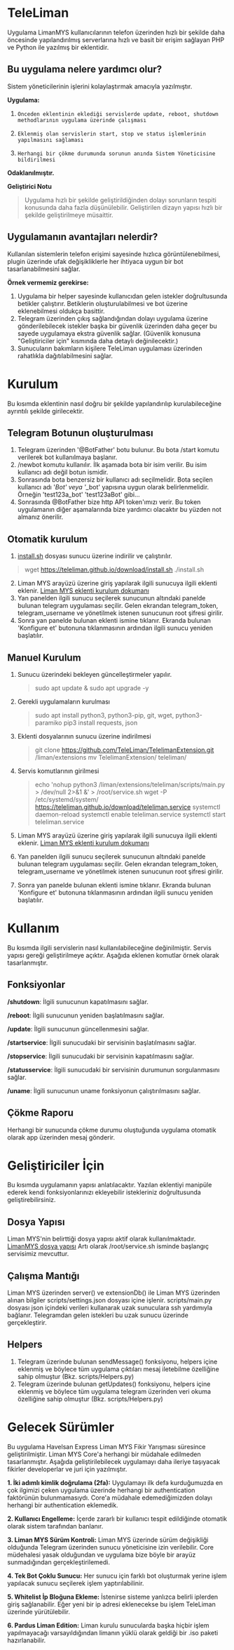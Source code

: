 
# TeleLiman
Uygulama LimanMYS kullanıcılarının telefon üzerinden hızlı bir şekilde daha öncesinde yapılandırılmış serverlarına hızlı ve basit bir erişim sağlayan PHP ve Python ile yazılmış bir eklentidir.
## Bu uygulama nelere yardımcı olur?
Sistem yöneticilerinin işlerini kolaylaştırmak amacıyla yazılmıştır. 

**Uygulama:**
1.     Önceden eklentinin eklediği servislerde update, reboot, shutdown methodlarının uygulama üzerinde çalışması
2.     Eklenmiş olan servislerin start, stop ve status işlemlerinin yapılmasını sağlaması
3.     Herhangi bir çökme durumunda sorunun anında Sistem Yöneticisine bildirilmesi
**Odaklanılmıştır.**

**Geliştirici Notu**
> Uygulama hızlı bir şekilde geliştirildiğinden dolayı sorunların tespiti konusunda daha fazla düşünülebilir. Geliştirilen dizayn yapısı hızlı bir şekilde geliştirilmeye müsaittir. 

## Uygulamanın avantajları nelerdir?
Kullanılan sistemlerin telefon erişimi sayesinde hızlıca görüntülenebilmesi, plugin üzerinde ufak değişikliklerle her ihtiyaca uygun bir bot tasarlanabilmesini sağlar.

**Örnek vermemiz gerekirse:**

1.  Uygulama bir helper sayesinde kullanıcıdan gelen istekler doğrultusunda betikler çalıştırır. Betiklerin oluşturulabilmesi ve bot üzerine eklenebilmesi oldukça basittir.
2.  Telegram üzerinden çıkış sağlandığından dolayı uygulama üzerine gönderilebilecek istekler başka bir güvenlik üzerinden daha geçer bu sayede uygulamaya ekstra güvenlik sağlar. (Güvenlik konusuna "Geliştiriciler için" kısmında daha detaylı değinilecektir.)
3.  Sunucuların bakımların kişilere TeleLiman uygulaması üzerinden rahatlıkla dağıtılabilmesini sağlar.

# Kurulum
Bu kısımda eklentinin nasıl doğru bir şekilde yapılandırılıp kurulabileceğine ayrıntılı şekilde girilecektir.
## Telegram Botunun oluşturulması
1.  Telegram üzerinden '@BotFather' botu bulunur. Bu bota /start komutu verilerek bot kullanılmaya başlanır.
2.  /newbot komutu kullanılır. İlk aşamada bota bir isim verilir. Bu isim kullanıcı adı değil botun ismidir.
3.  Sonrasında bota benzersiz bir kullanıcı adı seçilmelidir. Bota seçilen kullanıcı adı '*Bot' veya '*_bot' yapısına uygun olarak belirlenmelidir. Örneğin 'test123a_bot' 'test123aBot' gibi...
4.  Sonrasında @BotFather bize http API token'ımızı verir. Bu token uygulamanın diğer aşamalarında bize yardımcı olacaktır bu yüzden not almanız önerilir.

## Otomatik kurulum
1.  [install.sh](https://teleliman.github.io/download/install.sh "install.sh") dosyası sunucu üzerine indirilir ve çalıştırılır.
>  wget https://teleliman.github.io/download/install.sh 
./install.sh

2.  Liman MYS arayüzü üzerine giriş yapılarak ilgili sunucuya ilgili eklenti eklenir. [Liman MYS eklenti kurulum dokumanı](https://docs.liman.dev/kullanim-kilavuzu/liman-kurulumu/eklenti-kurulumu-ve-guencellemeler "Liman MYS eklenti kurulum dokumanı")
3.  Yan panelden ilgili sunucu seçilerek sunucunun altındaki panelde bulunan telegram uygulaması seçilir. Gelen ekrandan telegram_token, telegram_username ve yönetilmek istenen sunucunun root şifresi girilir.
4.  Sonra yan panelde bulunan eklenti ismine tıklanır. Ekranda bulunan 'Konfigure et' butonuna tıklanmasının ardından ilgili sunucu yeniden başlatılır.

## Manuel Kurulum


1.  Sunucu üzerindeki bekleyen güncelleştirmeler yapılır.

	> sudo apt update & sudo apt upgrade -y

2.  Gerekli uygulamaların kurulması

	> sudo apt install python3, python3-pip, git, wget, python3-paramiko
	 pip3 install requests, json

3.  Eklenti dosyalarının sunucu üzerine indirilmesi

	>  git clone https://github.com/TeleLiman/TelelimanExtension.git /liman/extensions 
	 mv TelelimanExtension/ teleliman/

4.  Servis komutlarının girilmesi

	>  echo 'nohup python3 /liman/extensions/teleliman/scripts/main.py > /dev/null 2>&1 &' > /root/service.sh
	 wget -P /etc/systemd/system/ https://teleliman.github.io/download/teleliman.service
	 systemctl daemon-reload 
	 systemctl enable teleliman.service 
	 systemctl start teleliman.service

5.  Liman MYS arayüzü üzerine giriş yapılarak ilgili sunucuya ilgili eklenti eklenir. [Liman MYS eklenti kurulum dokumanı](https://docs.liman.dev/kullanim-kilavuzu/liman-kurulumu/eklenti-kurulumu-ve-guencellemeler "Liman MYS eklenti kurulum dokumanı")
6.  Yan panelden ilgili sunucu seçilerek sunucunun altındaki panelde bulunan telegram uygulaması seçilir. Gelen ekrandan telegram_token, telegram_username ve yönetilmek istenen sunucunun root şifresi girilir.

7.  Sonra yan panelde bulunan eklenti ismine tıklanır. Ekranda bulunan 'Konfigure et' butonuna tıklanmasının ardından ilgili sunucu yeniden başlatılır.


# Kullanım
Bu kısımda ilgili servislerin nasıl kullanılabileceğine değinilmiştir. Servis yapısı gereği geliştirilmeye açıktır. Aşağıda eklenen komutlar örnek olarak tasarlanmıştır.

## Fonksiyonlar
**/shutdown**: İlgili sunucunun kapatılmasını sağlar.

**/reboot**: İlgili sunucunun yeniden başlatılmasını sağlar.

**/update**: İlgili sunucunun güncellenmesini sağlar.

**/startservice**: İlgili sunucudaki bir servisinin başlatılmasını sağlar.

**/stopservice**: İlgili sunucudaki bir servisinin kapatılmasını sağlar.

**/statusservice**: İlgili sunucudaki bir servisinin durumunun sorgulanmasını sağlar.

**/uname**: İlgili sunucunun uname fonksiyonun çalıştırılmasını sağlar.

## Çökme Raporu
Herhangi bir sunucunda çökme durumu oluştuğunda uygulama otomatik olarak app üzerinden mesaj gönderir.

# Geliştiriciler İçin
Bu kısımda uygulamanın yapısı anlatılacaktır. Yazılan eklentiyi manipüle ederek kendi fonksiyonlarınızı ekleyebilir istekleriniz doğrultusunda geliştirebilirsiniz.

## Dosya Yapısı
Liman MYS'nin belirttiği dosya yapısı aktif olarak kullanılmaktadır. [LimanMYS dosya yapısı](https://docs.liman.dev/eklenti-gelistirme/genel-bilgiler/dizin-yapisi "LimanMYS dosya yapısı") Artı olarak /root/service.sh isminde başlangıç servisimiz mevcuttur.

## Çalışma Mantığı
Liman MYS üzerinden server() ve extensionDb() ile Liman MYS üzerinden alınan bilgiler scripts/settings.json dosyası içine işlenir. scripts/main.py dosyası json içindeki verileri kullanarak uzak sunuculara ssh yardımıyla bağlanır. Telegramdan gelen istekleri bu uzak sunucu üzerinde gerçekleştirir.

## Helpers
1.   Telegram üzerinde bulunan sendMessage() fonksiyonu, helpers içine eklenmiş ve böylece tüm uygulama çıktıları mesaj iletebilme özelliğine sahip olmuştur (Bkz. scripts/Helpers.py)
2.   Telegram üzerinde bulunan getUpdates() fonksiyonu, helpers içine eklenmiş ve böylece tüm uygulama telegram üzerinden veri okuma özelliğine sahip olmuştur (Bkz. scripts/Helpers.py)

# Gelecek Sürümler
Bu uygulama Havelsan Express Liman MYS Fikir Yarışması süresince geliştirilmiştir. Liman MYS Core'a herhangi bir müdahale edilmeden tasarlanmıştır. Aşağıda geliştirilebilecek uygulamayı daha ileriye taşıyacak fikirler developerlar ve juri için yazılmıştır.


**1.  İki adımlı kimlik doğrulama (2fa):** Uygulamayı ilk defa kurduğumuzda en çok ilgimizi çeken uygulama üzerinde herhangi bir authentication faktörünün bulunmamasıydı. Core'a müdahale edemediğimizden dolayı herhangi bir authentication eklemedik.

**2.     Kullanıcı Engelleme:** İçerde zararlı bir kullanıcı tespit edildiğinde otomatik olarak sistem tarafından banlanır.

**3.     Liman MYS Sürüm Kontroli:** Liman MYS üzerinde sürüm değişikliği olduğunda Telegram üzerinden sunucu yöneticisine izin verilebilir. Core müdehalesi yasak olduğundan ve uygulama bize böyle bir arayüz sunmadığından gerçekleştirilemedi.

**4.     Tek Bot Çoklu Sunucu:** Her sunucu için farklı bot oluşturmak yerine işlem yapılacak sunucu seçilerek işlem yaptırılabilinir.

**5.     Whitelist İp Bloğuna Ekleme:** İstenirse sisteme yanlızca belirli iplerden giriş sağlanabilir. Eğer yeni bir ip adresi eklenecekse bu işlem TeleLiman üzerinde yürütülebilir.

**6.     Pardus Liman Edition:** Liman kurulu sunucularda başka hiçbir işlem yapılmayacağı varsayıldığından limanın yüklü olarak geldiği bir .iso paketi hazırlanabilir.
